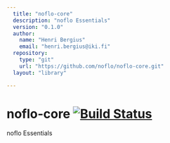 ```yaml
---
  title: "noflo-core"
  description: "noflo Essentials"
  version: "0.1.0"
  author: 
    name: "Henri Bergius"
    email: "henri.bergius@iki.fi"
  repository: 
    type: "git"
    url: "https://github.com/noflo/noflo-core.git"
  layout: "library"

---
```

# noflo-core [![Build Status](https://secure.travis-ci.org/noflo/noflo-core.png?branch=master)](http://travis-ci.org/noflo/noflo-core)

noflo Essentials
